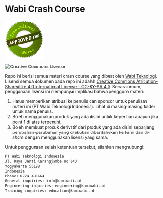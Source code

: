 # Wabi Crash Course 

![Free Culture](free-culture.png)

![Creative Commons License](https://i.creativecommons.org/l/by-sa/4.0/88x31.png)

Repo ini berisi semua materi crash course yang dibuat oleh [Wabi Teknologi](http://kamiwabi.id). Lisensi semua dokumen pada repo ini adalah [Creative Commons Atribution-ShareAlike 4.0 International License - CC-BY-SA 4.0](http://creativecommons.org/licenses/by-sa/4.0/). Secara umum, penggunaan lisensi ini mempunyai implikasi bahwa pengguna materi:

1.  Harus memberikan atribusi ke penulis dan sponsor untuk penulisan materi ini (PT Wabi Teknologi Indonesia). Lihat di masing-masing folder untuk nama penulis.
2.  Boleh menggunakan produk yang ada disini untuk keperluan apapun jika point 1 di atas terpenuhi.
2.  Boleh membuat produk derivatif dari produk yang ada disini sepanjang perubahan-perubahan yang dilakukan diberitahukan ke kami dan di-*share* dengan menggunakan lisensi yang sama.

Untuk penggunaan selain ketentuan tersebut, silahkan menghubungi:

```
PT Wabi Teknologi Indonesia
Jl. Raya Janti Karangjambe no 143
Yogyakarta 55198
Indonesia
Phone: 0274 486664
General inquiries: info@kamiwabi.id
Engineering inquiries: engineering@kamiwabi.id
Training inquiries: education@kamiwabi.id
```
